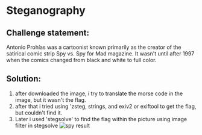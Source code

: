 # Steganography

## Challenge statement:
Antonio Prohías was a cartoonist known primarily as the creator of the satirical comic strip Spy vs. Spy for Mad magazine. It wasn't until after 1997 when the comics changed from black and white to full color.

## Solution:
1. after downloaded the image, i try to translate the morse code in the image,
but it wasn't the flag.
2. after that i tried using 'zsteg, strings, and exiv2 or exiftool to get the flag, but
couldn't find it.
3. Later i used 'stegsolve' to find the flag within the picture using image filter in stegsolve
 ![spy result](/Image/spy-result.png)
 
